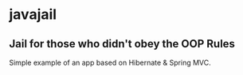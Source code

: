 # javajail
## Jail for those who didn't obey the OOP Rules

Simple example of an app based on Hibernate & Spring MVC.
